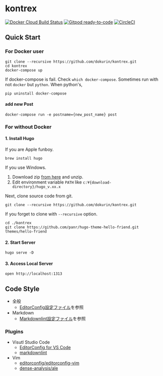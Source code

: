 # kontrex

[![Docker Cloud Build Status](https://img.shields.io/docker/cloud/build/dokurin/hugo)](https://hub.docker.com/r/dokurin/hugo)
[![Gitpod ready-to-code](https://img.shields.io/badge/Gitpod-ready--to--code-blue?logo=gitpod)](https://gitpod.io/#https://github.com/dokurin/kontrex)
[![CircleCI](https://circleci.com/gh/dokurin/kontrex.svg?style=shield)](https://circleci.com/gh/dokurin/kontrex)

## Quick Start

### For Docker user

```console
git clone --recursive https://github.com/dokurin/kontrex.git
cd kontrex
docker-compose up
```

If docker-compose is fail. Check `which docker-compose`. Sometimes run with not `docker` but `python`. When python's,

```console
pip uninstall docker-compose
```

#### add new Post
```console
docker-compose run -e postname={new_post_name} post
```

### For without Docker

#### 1. Install Hugo

If you are Apple funboy.

```console
brew install hugo
```

If you use Windows.

1. Download zip [from here](https://github.com/gohugoio/hugo/releases) and unzip.
1. Edit environment variable `PATH` like `c:¥{download-directory}/hugo_v.xx.x`

Next, clone source code from git.

```console
git clone --recursive https://github.com/dokurin/kontrex.git
```

If you forget to clone with `--recursive` option.

```console
cd ./kontrex
git clone https://github.com/panr/hugo-theme-hello-friend.git themes/hello-friend
```

#### 2. Start Server

```console
hugo serve -D
```

#### 3. Access Local Server

```console
open http://localhost:1313
```

## Code Style

- 全般
  - [EditorConfig設定ファイル](https://github.com/dokurin/kontrex/blob/master/.editorconfig)を参照
- Markdown
  - [Markdownlint設定ファイル](https://github.com/dokurin/kontrex/blob/master/.markdownlint.json)を参照

### Plugins

- Visutl Studio Code
  - [EditorConfig for VS Code](https://marketplace.visualstudio.com/items?itemName=EditorConfig.EditorConfig)
  - [markdownlint](https://marketplace.visualstudio.com/items?itemName=DavidAnson.vscode-markdownlint)
- Vim
  - [editorconfig/editorconfig-vim](https://github.com/editorconfig/editorconfig-vim)
  - [dense-analysis/ale](https://github.com/dense-analysis/ale)
